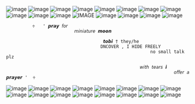 ![image](https://64.media.tumblr.com/d1438a4ec4a05d7f0e1d5b0fa14628b7/395c59116de04539-34/s100x200/0c503ba02a94c3b21a63407d86a627b871b27885.gifv) ![image](https://64.media.tumblr.com/8cbf1a5e20bee35b572acb7eee370e75/395c59116de04539-3b/s100x200/2c2dbbd6e1ee6c5c9098fc9a1ee1b3aaf04219c5.gifv) ![image](https://64.media.tumblr.com/b91b2d561a40b1eb6091aeec41b0e5ea/395c59116de04539-c2/s100x200/f9e18a14b9b3e752698be88198ed123cdb781c53.gifv) ![image](https://64.media.tumblr.com/b9479f225dc6d1b077c287be0e937ca8/395c59116de04539-57/s100x200/94ea86a58089fc044fa38d123d38b35eb273c00f.gifv) ![image](https://64.media.tumblr.com/5371dec238a752afa2131436932b6316/395c59116de04539-08/s100x200/44ac4ca82df7935d7becbd014e2be30ae05ebb1c.gifv) ![image](https://64.media.tumblr.com/dc81b3d4a559a9649863818ebaf1c373/43ee0aec6aa627e2-fb/s100x200/c5a2d8f59ccfea6419766cde4cf59209b90ee68b.pnj) ![image](https://64.media.tumblr.com/0b8c525e5bc11b10d06beba7956a6840/395c59116de04539-6c/s100x200/1916575c80e0371ca6892209b4450230c4fea5b2.gifv) ![image](https://64.media.tumblr.com/5635973d56fd0e24cb36878219491e20/43ee0aec6aa627e2-0c/s100x200/2396ff3e8dbeb4152ffafca44e2844e8b9e47ba1.gifv)
![image](https://64.media.tumblr.com/becc3b16f0865b9dbe36d400a86a46a8/2ece627ec3b6607e-5a/s100x200/afa918b779b61ecb29e31ef6933df5455f599951.gifv) ![image](https://64.media.tumblr.com/ced7ccc248fa5bb4a87116777509a20a/020fbd12600ca3ea-50/s100x200/7f8234b876d59b3af8ba7b8c620096cf1b84e628.gifv) ![image](https://64.media.tumblr.com/62db539daf23065481cb984a28f089c2/2ece627ec3b6607e-f0/s100x200/bd35fdb25604afd085e9f32a461922b47828567b.gifv) ![IMAGE](https://64.media.tumblr.com/7baad9e1135f7bbfe24a8ab9880f6520/d592cf806e84de8c-85/s100x200/f6cb93515cb79a43462667068460fa191beafbcd.pnj) ![image](https://64.media.tumblr.com/08963acaba7d886070b9cf2e6680e5e2/d592cf806e84de8c-36/s100x200/30942c28f311296f4b7ab52c48570164ba5ce405.pnj) ![image](https://64.media.tumblr.com/91bf3e8a390420e3c712ff701ea0977c/4e50d992a23d3a7e-43/s100x200/76ec358ead5fd7876ab72c0fff45fad607253a14.gifv) ![image](https://64.media.tumblr.com/9bd7b05b25d80fffa47688aae6666c75/951b918382257f97-4a/s100x200/c8c4124b85561bbb4afa993247257daefa079e5b.gifv) ![image](https://64.media.tumblr.com/4181c2fc53d815714ec7b5f6b1ea0e67/6ccaf776c7ed2754-44/s100x200/0e6de67e7fb830f9ee9b919a37630bd2e7c5a59c.pnj)

	   		  ♱   ' 𝙥𝙧𝙖𝙮 𝘧𝘰𝘳 
                              𝘮𝘪𝘯𝘪𝘢𝘵𝘶𝘳𝘦 𝙢𝙤𝙤𝙣
	
                      		   			 𝙩𝙤𝙗𝙞 † they/he
              				            DNCOVER , I HIDE FREELY
                                                           no small talk plz

										               𝘸𝘪𝘵𝘩 𝘵𝘦𝘢𝘳𝘴 𝙞
 								                                    𝘰𝘧𝘧𝘦𝘳 𝘢 𝙥𝙧𝙖𝙮𝙚𝙧 '  ♱
	
![image](https://64.media.tumblr.com/9bd10d5eea844f81d929016bc16fa6c1/59840e6362bc73df-98/s100x200/dfec5b1aec28802aeebacecd11782f7493284dc1.gifv) ![image](https://64.media.tumblr.com/f7061477e454544ded2ada2de9e24683/59840e6362bc73df-43/s100x200/c1d3d61c05c314932622a8ccb629935f6de0fa3a.gifv) ![image](https://64.media.tumblr.com/da7d8d74df3781481fa92358bca27de8/b6985bff52532c2e-42/s100x200/4ca1af11f7136602eff9b9f9c4441393ef1b7d9d.pnj) ![image](https://64.media.tumblr.com/54f3e982ef5e6b7e9328dc31c39443d4/c3280775eec64bab-ed/s100x200/e296bb60a321f7e154530234989a9db896f3745d.gifv) ![image](https://64.media.tumblr.com/29d4a59d0278528b353b16fb25d136bb/9f984a1d53f55fb4-65/s100x200/51550e522c1c0b8d2283ffe6ddf9964c7859c23c.gifv) ![image](https://64.media.tumblr.com/285d4103308389e8669e3bb346725236/c79d3f8924b55377-64/s100x200/9fe7f053f84973153c0893e9b0983c583bd71b20.gifv) ![image](https://64.media.tumblr.com/52e3a8a15b50167dcdef2b75a7e06781/fd2743ebf463e86e-3d/s100x200/a523c60b06c17d457e3615013d6415b8f57b5f79.pnj) ![image](https://64.media.tumblr.com/1f0bcdcbcdae7c31291da15a3618508e/0c50539804864d84-05/s100x200/8890914aba118ebc2cd21fd0b4f68705fcd50ec2.pnj)
![image](https://64.media.tumblr.com/94742a0ef4046bc9eb95ff2585d00b4d/c50dc93c89e251e3-89/s100x200/41adb512491421e1f4aec44fd20a8586abe4bffb.pnj) ![image](https://64.media.tumblr.com/2c630582de455b0dc7ea035757a6aa79/5145bbf0b29b3644-de/s100x200/60320710d5d310df921465c934bcabe9c10f9337.webp) ![image](https://64.media.tumblr.com/3f7ab0577c6746457804c72ff95168f1/5145bbf0b29b3644-0b/s100x200/deca01ac0ede7c4dcbfbce03feef602599f7a805.gifv) ![image](https://64.media.tumblr.com/cb71cbb337bbd3457cac5e0796fe0718/5145bbf0b29b3644-65/s100x200/b5150d9066e6005dc8c3a2babb9c07770f0a3ec5.webp) ![image](https://64.media.tumblr.com/70ec9d3047393e4d180c9667046ec451/5145bbf0b29b3644-cb/s100x200/c14936351054c082933817f5e843459865faed62.webp) ![image](https://64.media.tumblr.com/847bb46edc197ad30f44a2203abde0c7/5145bbf0b29b3644-d2/s100x200/381e2ae5e137a18a42d0a33327782a1a0a905538.webp) ![image](https://64.media.tumblr.com/7cc10f0413674be6f60c6aa5d393c89a/401b3412d2ee5779-83/s100x200/d70f16e44969d31155a9872af2ec4011ec4c2385.pnj) ![image](https://64.media.tumblr.com/e9ae1855920b563dd0fd7c4254f73bef/401b3412d2ee5779-84/s100x200/ac9f80fa5155d8ba9fcf5065759d670c6d021c06.gifv)
